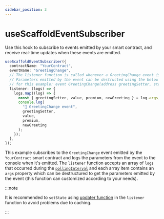 ```yaml
---
sidebar_position: 3
---
```


# useScaffoldEventSubscriber

Use this hook to subscribe to events emitted by your smart contract, and receive real-time updates when these events are emitted.

```ts
useScaffoldEventSubscriber({
  contractName: "YourContract",
  eventName: "GreetingChange",
  // The listener function is called whenever a GreetingChange event is emitted by the contract.
  // Parameters emitted by the event can be destructed using the below example
  // for this example: event GreetingChange(address greetingSetter, string newGreeting, bool premium, uint256 value);
  listener: (logs) => {
    logs.map((log) => {
      const { greetingSetter, value, premium, newGreeting } = log.args;
      console.log(
        "📡 GreetingChange event",
        greetingSetter,
        value,
        premium,
        newGreeting
      );
    });
  },
});
```

This example subscribes to the `GreetingChange` event emitted by the `YourContract` smart contract and logs the parameters from the event to the console when it's emitted. The `listener` function accepts an array of `logs` that occurred during the [ `pollingInterval`](/deploying/deploy-nextjs-app#--pollinginterval) and each array item contains an `args` property which can be destructured to get the parameters emitted by the event (this function can customized according to your needs).

:::note

It is recommended to `setState` using [updater function](https://react.dev/reference/react/useState#updating-state-based-on-the-previous-state) in the `listener` function to avoid problems due to caching.

:::
